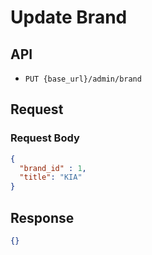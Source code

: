 # Update Brand

## API

- `PUT {base_url}/admin/brand`

## Request

### Request Body

```json
{
  "brand_id" : 1,
  "title": "KIA"
}
```


## Response

```json
{}
```
